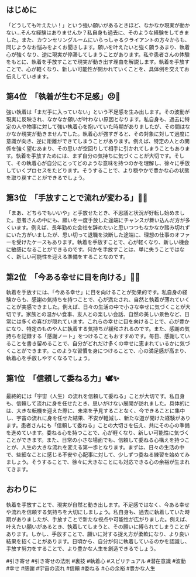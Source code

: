 ## はじめに

「どうしても叶えたい！」という強い願いがあるときほど、なかなか現実が動かない…そんな経験はありませんか？私自身も過去に、そのような経験をしてきました。また、カウンセリングルームにいらっしゃるクライアントの方々からも、同じようなお悩みをよくお聞きします。願いを叶えたいと強く願うあまり、執着心が強くなり、逆に現実が停滞してしまうことがあります。私や患者さんの体験をもとに、執着を手放すことで現実が動き出す理由を解説します。執着を手放すことで、心が軽くなり、新しい可能性が開かれていくことを、具体例を交えてお伝えしていきます。

## 第4位　「執着が生む不足感」😣💭

強い執着は「まだ手に入っていない」という不足感を生み出します。その波動が現実に反映され、なかなか願いが叶わない原因となります。私自身も、過去に特定の人や物事に対して強い執着心を抱いていた時期がありましたが、その間はなかなか現実が動きませんでした。執着心が強すぎると、その対象に対して過度に意識が向き、逆に距離ができてしまうことがあります。例えば、特定の人との関係を強く望むあまり、その思いが空回りして相手に引かれてしまうこともあります。執着を手放すためには、まず自分の気持ちに気づくことが大切です。そして、その執着心が自分にとってどのような意味を持つのかを理解し、徐々に手放していくプロセスをたどります。そうすることで、より穏やかで豊かな心の状態を取り戻すことができるでしょう。

## 第3位　「手放すことで流れが変わる」🌊🔄

「まあ、どちらでもいいや」と手放せたとき、不思議と状況が好転し始めました。患者さんの中にも、願いを一度手放した途端にチャンスが舞い込んだ方が多くいます。例えば、長年勤めた会社を辞めたいと思いつつもなかなか踏み切れずにいた方がいましたが、思い切って退職を決断した途端に、理想の仕事のオファーを受けたケースもあります。執着を手放すことで、心が軽くなり、新しい機会に敏感になることができるのです。何かを手放すことは、単に失うことではなく、新しい可能性を迎える準備をすることなのです。

## 第2位　「今ある幸せに目を向ける」🙏🌸

執着を手放すには、「今ある幸せ」に目を向けることが効果的です。私自身の経験からも、感謝の気持ちを持つことで、心が満たされ、自然と執着が薄れていくことが実感できました。例えば、日々の生活の中で小さな幸せに気づくことが大切です。家族との温かい食事、友人との楽しい会話、自然の美しい景色など、日常には多くの喜びが隠れています。これらの幸せに目を向けることで、心が豊かになり、特定のものや人に執着する気持ちが緩和されるのです。また、感謝の気持ちを記録する「感謝ノート」をつけることもおすすめです。毎日、感謝していることを書き留めることで、自分がどれだけ多くの幸せに恵まれているかに気づくことができます。このような習慣を身につけることで、心の満足感が高まり、執着心を手放しやすくなるでしょう。

## 第1位　「信頼して委ねる力」🕊️✨

最終的には「宇宙（人生）の流れを信頼して委ねる」ことが大切です。私自身も、信頼して流れに身を任せたとき、思いがけない展開が訪れました。具体的には、大きな転機を迎えた際に、未来を予見することなく、今できることに集中し、宇宙の流れに身を任せた結果、不安が軽減し、新たな道が開けた経験があります。患者さんにも「信頼して委ねる」ことの大切さを伝え、共にその心の準備を進めています。委ねる心を持つことで、心が軽くなり、新しい可能性に気づくことができます。また、日常の小さな場面でも、信頼して委ねる心構えを持つことが、人生の大きな流れを変える第一歩となります。まずは、日々の生活の中で、些細なことに感じる不安や心配事に対して、少しずつ委ねる練習を始めてみましょう。そうすることで、徐々に大きなことにも対応できる心の余裕が生まれてきます。

## おわりに

執着を手放すことで、現実が自然と動き出します。不足感ではなく、今ある幸せや流れを信頼する気持ちを大切にしましょう。私自身も、過去に執着していた時期がありましたが、手放すことで新たな視点や可能性が広がりました。例えば、叶えたい願いがあるとき、執着してしまうと、その願いに縛られてしまうことがあります。しかし、手放すことで、願いに対する捉え方が柔軟になり、より良い結果を招くことがあります。日頃から、自分が何に執着しているのかを認識し、手放す努力をすることで、より豊かな人生を創造できるでしょう。

#引き寄せ #引き寄せの法則 #裏技 #執着心 #スピリチュアル #潜在意識 #波動 #幸せ #感謝 #宇宙の流れ #信頼 #委ねる #心の余裕 #豊かな人生
